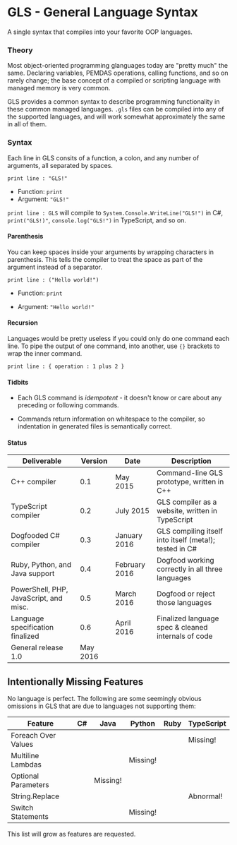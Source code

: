 # GLS - General Language Syntax

A single syntax that compiles into your favorite OOP languages.


### Theory

Most object-oriented programming glanguages today are "pretty much" the same. Declaring variables, PEMDAS operations, calling functions, and so on rarely change; the base concept of a compiled or scripting language with managed memory is very common.

GLS provides a common syntax to describe programming functionality in these common managed languages. `.gls` files can be compiled into any of the supported languages, and will work somewhat approximately the same in all of them.


### Syntax

Each line in GLS consits of a function, a colon, and any number of arguments, all separated by spaces.

	print line : "GLS!"
* Function: `print`
* Argument: `"GLS!"`

`print line : GLS` will compile to `System.Console.WriteLine("GLS!")` in C#, `print("GLS!)"`, `console.log("GLS!")` in TypeScript, and so on.

#### Parenthesis

You can keep spaces inside your arguments by wrapping characters in parenthesis. This tells the compiler to treat the space as part of the argument instead of a separator.

	print line : ("Hello world!")

* Function: `print`

* Argument: `"Hello world!"`

#### Recursion

Languages would be pretty useless if you could only do one command each line. To pipe the output of one command, into another, use `{}` brackets to wrap the inner command.

	print line : { operation : 1 plus 2 }


#### Tidbits

* Each GLS command is *idempotent* - it doesn't know or care about any preceding or following commands.

* Commands return information on whitespace to the compiler, so indentation in generated files is semantically correct.


#### Status

Deliverable | Version | Date | Description
--- | --- | --- | ---
C++ compiler | 0.1 | May 2015 | Command-line GLS prototype, written in C++
TypeScript compiler | 0.2 | July 2015 | GLS compiler as a website, written in TypeScript
Dogfooded C# compiler | 0.3 | January 2016 | GLS compiling itself into itself (meta!); tested in C#
Ruby, Python, and Java support | 0.4 | February 2016 | Dogfood working correctly in all three languages
PowerShell, PHP, JavaScript, and misc. | 0.5 | March 2016 | Dogfood or reject those languages
Language specification finalized | 0.6 | April 2016 | Finalized language spec & cleaned internals of code
General release 1.0 | May 2016


## Intentionally Missing Features

No language is perfect. The following are some seemingly obvious omissions in GLS that are due to languages not supporting them:

| Feature             | C# | Java     | Python   | Ruby | TypeScript  |
|---------------------|----|----------|----------|------|-------------|
| Foreach Over Values |    |          |          |      |  Missing!   |
| Multiline Lambdas   |    |          | Missing! |      |             |
| Optional Parameters |    | Missing! |          |      |             |
| String.Replace      |    |          |          |      |  Abnormal!  |
| Switch Statements   |    |          | Missing! |      |             |

This list will grow as features are requested.
